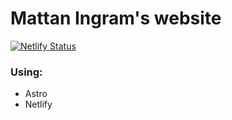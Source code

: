 # Mattan Ingram's website
[![Netlify Status](https://api.netlify.com/api/v1/badges/1b3e23f7-d38e-4480-be50-87445fe9eb8d/deploy-status)](https://app.netlify.com/sites/mattaningram/deploys)

### Using:

- Astro
- Netlify
